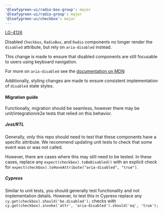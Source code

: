 ```yaml
---
'@leafygreen-ui/radio-box-group': major
'@leafygreen-ui/radio-group': major
'@leafygreen-ui/checkbox': major
---
```


[LG-4126](https://jira.mongodb.org/browse/LG-4126)

Disabled `Checkbox`, `RadioBox`, and `Radio` components no longer render the `disabled` attribute, but rely on `aria-disabled` instead.

This change is made to ensure that disabled components are still focusable to users using keyboard navigation.

For more on `aria-disabled` see the [documentation on MDN](https://developer.mozilla.org/en-US/docs/Web/Accessibility/ARIA/Attributes/aria-disabled)

Additionally, styling changes are made to ensure consistent implementation of `disabled` state styles.

#### Migration guide

Functionally, migration should be seamless, however there may be unit/integration/e2e tests that relied on this behavior.

##### Jest/RTL

Generally, only this repo should need to test that these components have a specific attribute. We recommend updating unit tests to check that some event was or was not called.

However, there are cases where this may still need to be tested. In these cases, replace any `expect(checkbox).toBeDisabled()` with an explicit check for `expect(checkbox).toHaveAttribute("aria-disabled", "true")`.

##### Cypress

Similar to unit tests, you should generally test functionality and not implementation details. However, to test this in Cypress replace any `cy.get(checkbox).should('be.disabled');` checks with `cy.get(checkbox).invoke('attr', 'aria-disabled').should('eq', 'true');`
